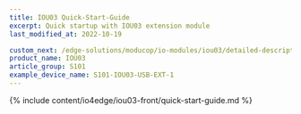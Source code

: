 ```yaml
---
title: IOU03 Quick-Start-Guide
excerpt: Quick startup with IOU03 extension module
last_modified_at: 2022-10-19

custom_next: /edge-solutions/moducop/io-modules/iou03/detailed-description/
product_name: IOU03
article_group: S101
example_device_name: S101-IOU03-USB-EXT-1
---
```


{% include content/io4edge/iou03-front/quick-start-guide.md %}
